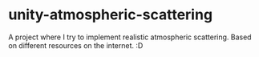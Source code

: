 # unity-atmospheric-scattering
A project where I try to implement realistic atmospheric scattering. Based on different resources on the internet. :D
